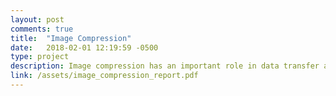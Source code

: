 ```yaml
---
layout: post
comments: true
title:  "Image Compression"
date:   2018-02-01 12:19:59 -0500
type: project
description: Image compression has an important role in data transfer and storage, especially due to the data explosion that is increasing significantly faster than Moore’s Law.[1] It is a challenging task since there are highly complex unknown correlations between the pixels, as a result, it is hard to find and recover them.  We want to find a well-compressed representation for images and, design and test networks that are able to recover it successfully in a lossless or lossy way.
link: /assets/image_compression_report.pdf
---
```

